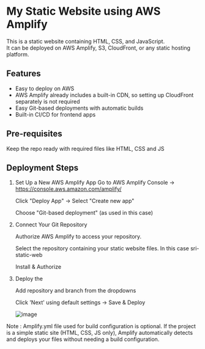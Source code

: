 # My Static Website using AWS Amplify

This is a static website containing HTML, CSS, and JavaScript.  
It can be deployed on AWS Amplify, S3, CloudFront, or any static hosting platform.

## Features
- Easy to deploy on AWS
- AWS Amplify already includes a built-in CDN, so setting up CloudFront separately is not required
- Easy Git-based deployments with automatic builds
- Built-in CI/CD for frontend apps

## Pre-requisites
Keep the repo ready with required files like HTML, CSS and JS

## Deployment Steps
1. Set Up a New AWS Amplify App
	Go to AWS Amplify Console → https://console.aws.amazon.com/amplify/

	Click "Deploy App" → Select "Create new app"

	Choose "Git-based deployment" (as used in this case)
	
2. Connect Your Git Repository

	Authorize AWS Amplify to access your repository.

	Select the repository containing your static website files. In this case sri-static-web

	Install & Authorize

4. Deploy the

 	Add repository and branch from the dropdowns

 	Click 'Next' using default settings -> Save & Deploy

	![image](https://github.com/user-attachments/assets/612da3da-2f88-4228-ab1b-ee7e5943a89a)


Note : Amplify.yml file used for build configuration is optional. If the project is a simple static site (HTML, CSS, JS only), Amplify automatically detects and deploys your files without needing a build configuration.
